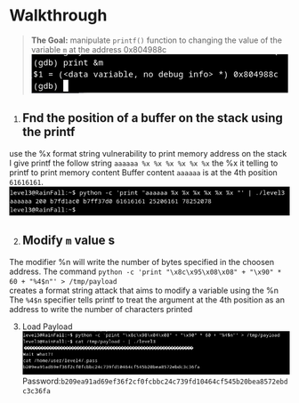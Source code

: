 
# Walkthrough

> **The Goal:** manipulate `printf()` function to changing the value of the variable `m` at the address 0x804988c<br/>
![Alt Addr m](m_addr.png)

1. ## Fnd the position of a buffer on the stack using the printf
use the %x format string vulnerability to print memory address on the stack 
I give printf the follow string `aaaaaa %x %x %x %x %x %x` the %x it telling to printf to print memory content
Buffer content `aaaaaa` is at the 4th position `61616161`.
![Alt Buffer position](buffer_position.png)


2. ## Modify `m` value s<br/>
The modifier %n will write the number of bytes specified in the choosen address.
The command `python -c 'print "\x8c\x95\x08\x08" + "\x90" * 60 + "%4$n"' > /tmp/payload` <br/>
creates a format string attack that aims to modify a variable using the %n<br/> 
The `%4$n` specifier tells printf to treat the argument at the  4th position as an address to write the number of characters printed<br/>

3. Load Payload 
![Alt Payload](payload_3.png)
 Password:`b209ea91ad69ef36f2cf0fcbbc24c739fd10464cf545b20bea8572ebdc3c36fa`
